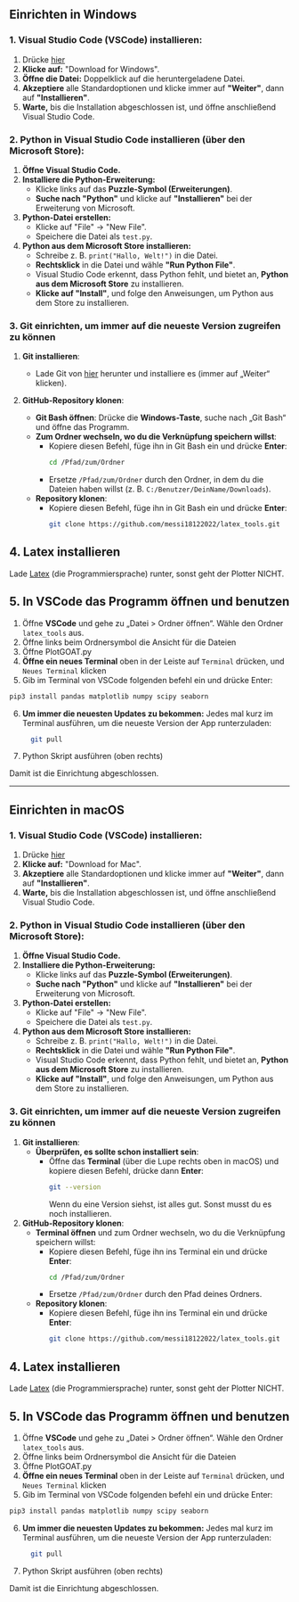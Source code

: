 ## Einrichten in Windows
### 1. Visual Studio Code (VSCode) installieren:
1. Drücke [hier](https://code.visualstudio.com/Download)
2. **Klicke auf:** "Download for Windows".
3. **Öffne die Datei:** Doppelklick auf die heruntergeladene Datei.
4. **Akzeptiere** alle Standardoptionen und klicke immer auf **"Weiter"**, dann auf **"Installieren"**.
5. **Warte,** bis die Installation abgeschlossen ist, und öffne anschließend Visual Studio Code.

### 2. Python in Visual Studio Code installieren (über den Microsoft Store):
1. **Öffne Visual Studio Code.**
2. **Installiere die Python-Erweiterung:**
   - Klicke links auf das **Puzzle-Symbol (Erweiterungen)**.
   - **Suche nach "Python"** und klicke auf **"Installieren"** bei der Erweiterung von Microsoft.
3. **Python-Datei erstellen:**
   - Klicke auf "File" → "New File".
   - Speichere die Datei als `test.py`.
4. **Python aus dem Microsoft Store installieren:**
   - Schreibe z. B. `print("Hallo, Welt!")` in die Datei.
   - **Rechtsklick** in die Datei und wähle **"Run Python File"**.
   - Visual Studio Code erkennt, dass Python fehlt, und bietet an, **Python aus dem Microsoft Store** zu installieren.
   - **Klicke auf "Install"**, und folge den Anweisungen, um Python aus dem Store zu installieren.
### 3. Git einrichten, um immer auf die neueste Version zugreifen zu können
1. **Git installieren**:
   - Lade Git von [hier](https://git-scm.com/downloads/win) herunter und installiere es (immer auf „Weiter“ klicken).

2. **GitHub-Repository klonen**:
   - **Git Bash öffnen**: Drücke die **Windows-Taste**, suche nach „Git Bash“ und öffne das Programm.
   - **Zum Ordner wechseln, wo du die Verknüpfung speichern willst**:
     - Kopiere diesen Befehl, füge ihn in Git Bash ein und drücke **Enter**:
       ```bash
       cd /Pfad/zum/Ordner
       ```
     - Ersetze `/Pfad/zum/Ordner` durch den Ordner, in dem du die Dateien haben willst (z. B. `C:/Benutzer/DeinName/Downloads`).
   - **Repository klonen**:
     - Kopiere diesen Befehl, füge ihn in Git Bash ein und drücke **Enter**:
       ```bash
       git clone https://github.com/messi18122022/latex_tools.git
       ```
## 4. Latex installieren
Lade [Latex](https://miktex.org/download) (die Programmiersprache) runter, sonst geht der Plotter NICHT.

## 5. In VSCode das Programm öffnen und benutzen
1. Öffne **VSCode** und gehe zu „Datei > Ordner öffnen“. Wähle den Ordner `latex_tools` aus.
2. Öffne links beim Ordnersymbol die Ansicht für die Dateien
3. Öffne PlotGOAT.py
4. **Öffne ein neues Terminal** oben in der Leiste auf `Terminal` drücken, und `Neues Terminal` klicken
5. Gib im Terminal von VSCode folgenden befehl ein und drücke Enter:
```bash
pip3 install pandas matplotlib numpy scipy seaborn
```
6. **Um immer die neuesten Updates zu bekommen:** Jedes mal kurz im Terminal ausführen, um die neueste Version der App runterzuladen:
   ```bash
     git pull
     ```
7. Python Skript ausführen (oben rechts)

Damit ist die Einrichtung abgeschlossen.

---
## Einrichten in macOS
### 1. Visual Studio Code (VSCode) installieren:
1. Drücke [hier](https://code.visualstudio.com/Download)
2. **Klicke auf:** "Download for Mac".
3. **Akzeptiere** alle Standardoptionen und klicke immer auf **"Weiter"**, dann auf **"Installieren"**.
4. **Warte,** bis die Installation abgeschlossen ist, und öffne anschließend Visual Studio Code.

### 2. Python in Visual Studio Code installieren (über den Microsoft Store):
1. **Öffne Visual Studio Code.**
2. **Installiere die Python-Erweiterung:**
   - Klicke links auf das **Puzzle-Symbol (Erweiterungen)**.
   - **Suche nach "Python"** und klicke auf **"Installieren"** bei der Erweiterung von Microsoft.
3. **Python-Datei erstellen:**
   - Klicke auf "File" → "New File".
   - Speichere die Datei als `test.py`.
4. **Python aus dem Microsoft Store installieren:**
   - Schreibe z. B. `print("Hallo, Welt!")` in die Datei.
   - **Rechtsklick** in die Datei und wähle **"Run Python File"**.
   - Visual Studio Code erkennt, dass Python fehlt, und bietet an, **Python aus dem Microsoft Store** zu installieren.
   - **Klicke auf "Install"**, und folge den Anweisungen, um Python aus dem Store zu installieren.
### 3. Git einrichten, um immer auf die neueste Version zugreifen zu können
1. **Git installieren**:
   - **Überprüfen, es sollte schon installiert sein**:
     - Öffne das **Terminal** (über die Lupe rechts oben in macOS) und kopiere diesen Befehl, drücke dann **Enter**:
       ```bash
       git --version
       ```
       Wenn du eine Version siehst, ist alles gut. Sonst musst du es noch installieren.
2. **GitHub-Repository klonen**:
   - **Terminal öffnen** und zum Ordner wechseln, wo du die Verknüpfung speichern willst:
     - Kopiere diesen Befehl, füge ihn ins Terminal ein und drücke **Enter**:
       ```bash
       cd /Pfad/zum/Ordner
       ```
     - Ersetze `/Pfad/zum/Ordner` durch den Pfad deines Ordners.
   - **Repository klonen**:
     - Kopiere diesen Befehl, füge ihn ins Terminal ein und drücke **Enter**:
       ```bash
       git clone https://github.com/messi18122022/latex_tools.git
       ```
## 4. Latex installieren
Lade [Latex](https://miktex.org/download) (die Programmiersprache) runter, sonst geht der Plotter NICHT.

## 5. In VSCode das Programm öffnen und benutzen
1. Öffne **VSCode** und gehe zu „Datei > Ordner öffnen“. Wähle den Ordner `latex_tools` aus.
2. Öffne links beim Ordnersymbol die Ansicht für die Dateien
3. Öffne PlotGOAT.py
4. **Öffne ein neues Terminal** oben in der Leiste auf `Terminal` drücken, und `Neues Terminal` klicken
5. Gib im Terminal von VSCode folgenden befehl ein und drücke Enter:
```bash
pip3 install pandas matplotlib numpy scipy seaborn
```
6. **Um immer die neuesten Updates zu bekommen:** Jedes mal kurz im Terminal ausführen, um die neueste Version der App runterzuladen:
   ```bash
     git pull
     ```
7. Python Skript ausführen (oben rechts)

Damit ist die Einrichtung abgeschlossen.
